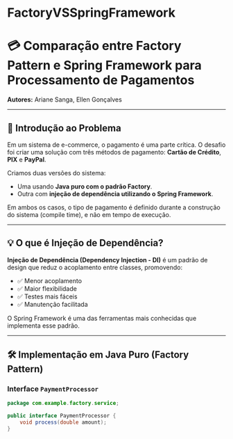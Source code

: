 # FactoryVSSpringFramework
# 💳 Comparação entre Factory Pattern e Spring Framework para Processamento de Pagamentos

**Autores:** Ariane Sanga, Ellen Gonçalves

---

## 🧠 Introdução ao Problema

Em um sistema de e-commerce, o pagamento é uma parte crítica. O desafio foi criar uma solução com três métodos de pagamento: **Cartão de Crédito**, **PIX** e **PayPal**.

Criamos duas versões do sistema:

- Uma usando **Java puro com o padrão Factory**.
- Outra com **injeção de dependência utilizando o Spring Framework**.

Em ambos os casos, o tipo de pagamento é definido durante a construção do sistema (compile time), e não em tempo de execução.

---

## 💡 O que é Injeção de Dependência?

**Injeção de Dependência (Dependency Injection - DI)** é um padrão de design que reduz o acoplamento entre classes, promovendo:

- ✅ Menor acoplamento  
- ✅ Maior flexibilidade  
- ✅ Testes mais fáceis  
- ✅ Manutenção facilitada  

O Spring Framework é uma das ferramentas mais conhecidas que implementa esse padrão.

---

## 🛠️ Implementação em Java Puro (Factory Pattern)

### Interface `PaymentProcessor`

```java
package com.example.factory.service;

public interface PaymentProcessor {
    void process(double amount);
}

